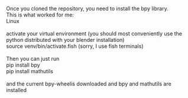 Once you cloned the repository, you need to install the bpy library.<br>
This is what worked for me:<br>
Linux<br>
<br>
activate your virtual environment (you should most conveniently use the python distributed with your blender installation)<br>
source venv/bin/activate.fish  (sorry, I use fish terminals)<br>
<br>
Then you can just run<br>
pip install bpy<br>
pip install mathutils<br>
<br>
and the current bpy-wheelis downloaded and bpy and mathutils are installed<br>
